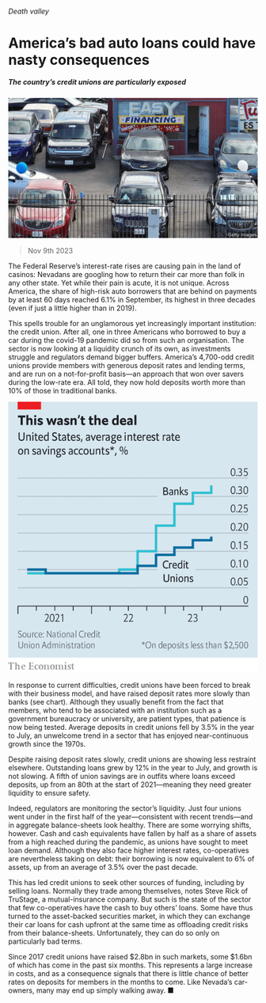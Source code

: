 ###### Death valley

# America’s bad auto loans could have nasty consequences 

##### The country’s credit unions are particularly exposed 

![image](images/20231111_FNP501.jpg) 

> Nov 9th 2023 

The Federal Reserve’s interest-rate rises are causing pain in the land of casinos: Nevadans are googling how to return their car more than folk in any other state. Yet while their pain is acute, it is not unique. Across America, the share of high-risk auto borrowers that are behind on payments by at least 60 days reached 6.1% in September, its highest in three decades (even if just a little higher than in 2019). 

This spells trouble for an unglamorous yet increasingly important institution: the credit union. After all, one in three Americans who borrowed to buy a car during the covid-19 pandemic did so from such an organisation. The sector is now looking at a liquidity crunch of its own, as investments struggle and regulators demand bigger buffers. America’s 4,700-odd credit unions provide members with generous deposit rates and lending terms, and are run on a not-for-profit basis—an approach that won over savers during the low-rate era. All told, they now hold deposits worth more than 10% of those in traditional banks.

![image](images/20231111_FNC352.png) 


In response to current difficulties, credit unions have been forced to break with their business model, and have raised deposit rates more slowly than banks (see chart). Although they usually benefit from the fact that members, who tend to be associated with an institution such as a government bureaucracy or university, are patient types, that patience is now being tested. Average deposits in credit unions fell by 3.5% in the year to July, an unwelcome trend in a sector that has enjoyed near-continuous growth since the 1970s. 

Despite raising deposit rates slowly, credit unions are showing less restraint elsewhere. Outstanding loans grew by 12% in the year to July, and growth is not slowing. A fifth of union savings are in outfits where loans exceed deposits, up from an 80th at the start of 2021—meaning they need greater liquidity to ensure safety.

Indeed, regulators are monitoring the sector’s liquidity. Just four unions went under in the first half of the year—consistent with recent trends—and in aggregate balance-sheets look healthy. There are some worrying shifts, however. Cash and cash equivalents have fallen by half as a share of assets from a high reached during the pandemic, as unions have sought to meet loan demand. Although they also face higher interest rates, co-operatives are nevertheless taking on debt: their borrowing is now equivalent to 6% of assets, up from an average of 3.5% over the past decade.

This has led credit unions to seek other sources of funding, including by selling loans. Normally they trade among themselves, notes Steve Rick of TruStage, a mutual-insurance company. But such is the state of the sector that few co-operatives have the cash to buy others’ loans. Some have thus turned to the asset-backed securities market, in which they can exchange their car loans for cash upfront at the same time as offloading credit risks from their balance-sheets. Unfortunately, they can do so only on particularly bad terms. 

Since 2017 credit unions have raised $2.8bn in such markets, some $1.6bn of which has come in the past six months. This represents a large increase in costs, and as a consequence signals that there is little chance of better rates on deposits for members in the months to come. Like Nevada’s car-owners, many may end up simply walking away. ■


